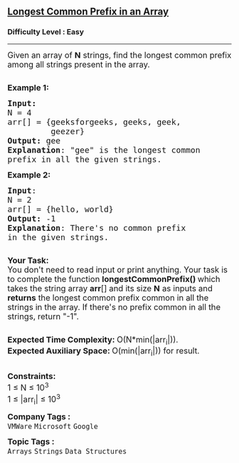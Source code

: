 <h2><a href="https://www.geeksforgeeks.org/problems/longest-common-prefix-in-an-array5129/1?page=1&sprint=94ade6723438d94ecf0c00c3937dad55&sortBy=submissions">Longest Common Prefix in an Array</a></h2><h3>Difficulty Level : Easy</h3><hr><div class="problems_problem_content__Xm_eO"><p><span style="font-size: 18px;">Given an array of <strong>N</strong> strings, find the longest common prefix among all strings present in the array.</span></p>
<p><br><span style="font-size: 18px;"><strong>Example 1:</strong></span></p>
<pre><span style="font-size: 18px;"><strong>Input:</strong>
N = 4
arr[] = {geeksforgeeks, geeks, geek,
&nbsp;        geezer}
<strong>Output:</strong> gee
<strong>Explanation</strong>: "gee" is the longest common
prefix in all the given strings.</span>
</pre>
<p><span style="font-size: 18px;"><strong>Example 2:</strong></span></p>
<pre><span style="font-size: 18px;"><strong>Input</strong>: 
N = 2
arr[] = {hello, world}
<strong>Output:</strong> -1
<strong>Explanation</strong>: There's no common prefix
in the given strings.</span>
</pre>
<p><br><span style="font-size: 18px;"><strong>Your Task:</strong><br>You don't need to read input or print anything. Your task is to complete the function&nbsp;<strong>longestCommonPrefix()&nbsp;</strong>which takes the string array <strong>arr</strong>[] and its size <strong>N</strong> as inputs and <strong>returns</strong> the longest common prefix common in all the strings in the array. If there's no prefix common in all the strings, return "-1".</span></p>
<p><br><span style="font-size: 18px;"><strong>Expected Time Complexity:&nbsp;</strong>O(N*min(|arr<sub>i</sub>|)).<br><strong>Expected Auxiliary Space:&nbsp;</strong>O(min(|arr<sub>i</sub>|)) for result.</span></p>
<p><br><span style="font-size: 18px;"><strong>Constraints:</strong><br>1 ≤ N ≤ 10<sup>3</sup><br>1 ≤ |arr<sub>i</sub>| ≤ 10<sup>3</sup></span></p></div><p><span style=font-size:18px><strong>Company Tags : </strong><br><code>VMWare</code>&nbsp;<code>Microsoft</code>&nbsp;<code>Google</code>&nbsp;<br><p><span style=font-size:18px><strong>Topic Tags : </strong><br><code>Arrays</code>&nbsp;<code>Strings</code>&nbsp;<code>Data Structures</code>&nbsp;